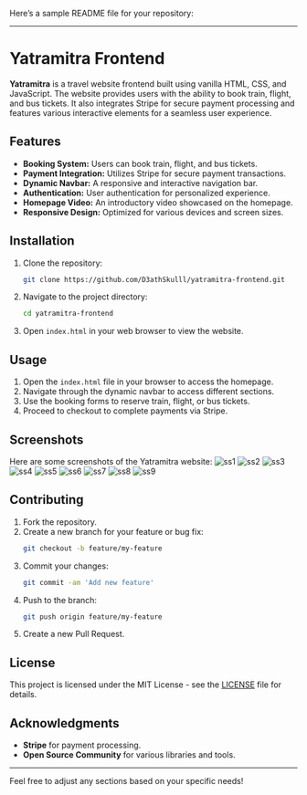 Here’s a sample README file for your repository:

---

# Yatramitra Frontend

**Yatramitra** is a travel website frontend built using vanilla HTML, CSS, and JavaScript. The website provides users with the ability to book train, flight, and bus tickets. It also integrates Stripe for secure payment processing and features various interactive elements for a seamless user experience.

## Features

- **Booking System:** Users can book train, flight, and bus tickets.
- **Payment Integration:** Utilizes Stripe for secure payment transactions.
- **Dynamic Navbar:** A responsive and interactive navigation bar.
- **Authentication:** User authentication for personalized experience.
- **Homepage Video:** An introductory video showcased on the homepage.
- **Responsive Design:** Optimized for various devices and screen sizes.

## Installation

1. Clone the repository:
   ```bash
   git clone https://github.com/D3athSkulll/yatramitra-frontend.git
   ```
2. Navigate to the project directory:
   ```bash
   cd yatramitra-frontend
   ```
3. Open `index.html` in your web browser to view the website.

## Usage

1. Open the `index.html` file in your browser to access the homepage.
2. Navigate through the dynamic navbar to access different sections.
3. Use the booking forms to reserve train, flight, or bus tickets.
4. Proceed to checkout to complete payments via Stripe.

## Screenshots
Here are some screenshots of the Yatramitra website:
![ss1](./assets/image/ss1.png)
![ss2](./assets/image/ss2.png)
![ss3](./assets/image/ss3.png)
![ss4](./assets/image/ss4.png)
![ss5](./assets/image/ss5.png)
![ss6](./assets/image/ss6.png)
![ss7](./assets/image/ss7.png)
![ss8](./assets/image/ss8.png)
![ss9](./assets/image/ss9.png)
## Contributing

1. Fork the repository.
2. Create a new branch for your feature or bug fix:
   ```bash
   git checkout -b feature/my-feature
   ```
3. Commit your changes:
   ```bash
   git commit -am 'Add new feature'
   ```
4. Push to the branch:
   ```bash
   git push origin feature/my-feature
   ```
5. Create a new Pull Request.

## License

This project is licensed under the MIT License - see the [LICENSE](LICENSE) file for details.

## Acknowledgments

- **Stripe** for payment processing.
- **Open Source Community** for various libraries and tools.

---

Feel free to adjust any sections based on your specific needs!
